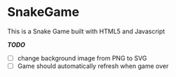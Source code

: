 # SnakeGame
This is a Snake Game built with HTML5 and Javascript

_**TODO**_
- [ ] change background image from PNG to SVG
- [ ] Game should automatically refresh when game over
